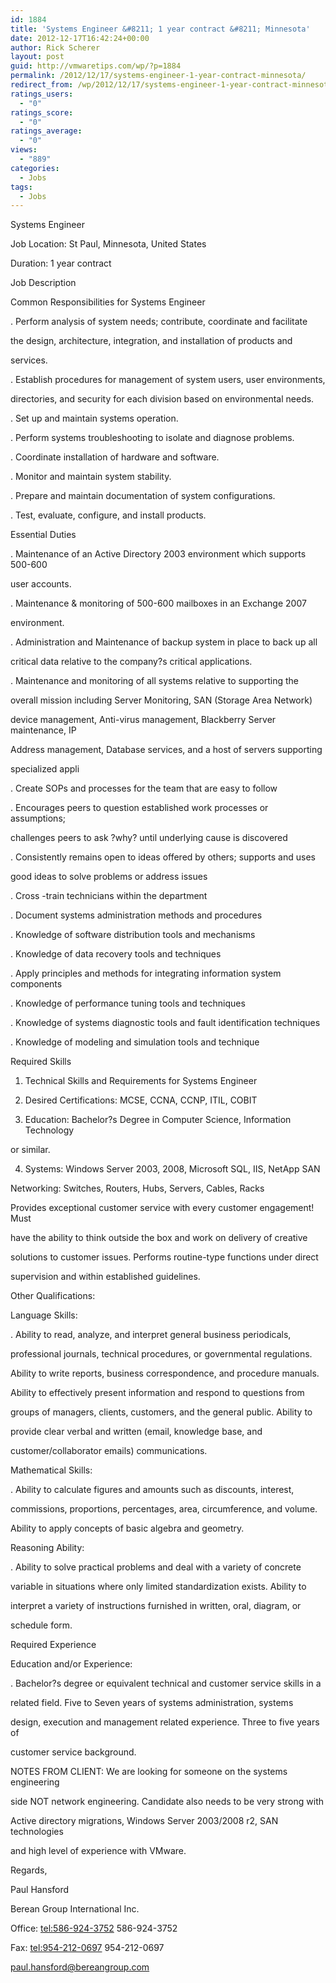 ```yaml
---
id: 1884
title: 'Systems Engineer &#8211; 1 year contract &#8211; Minnesota'
date: 2012-12-17T16:42:24+00:00
author: Rick Scherer
layout: post
guid: http://vmwaretips.com/wp/?p=1884
permalink: /2012/12/17/systems-engineer-1-year-contract-minnesota/
redirect_from: /wp/2012/12/17/systems-engineer-1-year-contract-minnesota/
ratings_users:
  - "0"
ratings_score:
  - "0"
ratings_average:
  - "0"
views:
  - "889"
categories:
  - Jobs
tags:
  - Jobs
---
```

Systems Engineer

Job Location: St Paul, Minnesota, United States

Duration: 1 year contract

Job Description 

Common Responsibilities for Systems Engineer 

. Perform analysis of system needs; contribute, coordinate and facilitate
  
the design, architecture, integration, and installation of products and
  
services.

. Establish procedures for management of system users, user environments,
  
directories, and security for each division based on environmental needs.

. Set up and maintain systems operation.

. Perform systems troubleshooting to isolate and diagnose problems.

. Coordinate installation of hardware and software.

. Monitor and maintain system stability.

. Prepare and maintain documentation of system configurations.

. Test, evaluate, configure, and install products.

Essential Duties 

. Maintenance of an Active Directory 2003 environment which supports 500-600
  
user accounts.

. Maintenance & monitoring of 500-600 mailboxes in an Exchange 2007
  
environment.

. Administration and Maintenance of backup system in place to back up all
  
critical data relative to the company?s critical applications.

. Maintenance and monitoring of all systems relative to supporting the
  
overall mission including Server Monitoring, SAN (Storage Area Network)
  
device management, Anti-virus management, Blackberry Server maintenance, IP
  
Address management, Database services, and a host of servers supporting
  
specialized appli

. Create SOPs and processes for the team that are easy to follow

. Encourages peers to question established work processes or assumptions;
  
challenges peers to ask ?why? until underlying cause is discovered

. Consistently remains open to ideas offered by others; supports and uses
  
good ideas to solve problems or address issues

. Cross -train technicians within the department

. Document systems administration methods and procedures

. Knowledge of software distribution tools and mechanisms

. Knowledge of data recovery tools and techniques

. Apply principles and methods for integrating information system components

. Knowledge of performance tuning tools and techniques

. Knowledge of systems diagnostic tools and fault identification techniques

. Knowledge of modeling and simulation tools and technique

Required Skills 

1. Technical Skills and Requirements for Systems Engineer 

2. Desired Certifications: MCSE, CCNA, CCNP, ITIL, COBIT

3. Education: Bachelor?s Degree in Computer Science, Information Technology
  
or similar.

4. Systems: Windows Server 2003, 2008, Microsoft SQL, IIS, NetApp SAN

Networking: Switches, Routers, Hubs, Servers, Cables, Racks

Provides exceptional customer service with every customer engagement! Must
  
have the ability to think outside the box and work on delivery of creative
  
solutions to customer issues. Performs routine-type functions under direct
  
supervision and within established guidelines.

Other Qualifications:

Language Skills:

. Ability to read, analyze, and interpret general business periodicals,
  
professional journals, technical procedures, or governmental regulations.
  
Ability to write reports, business correspondence, and procedure manuals.
  
Ability to effectively present information and respond to questions from
  
groups of managers, clients, customers, and the general public. Ability to
  
provide clear verbal and written (email, knowledge base, and
  
customer/collaborator emails) communications.

Mathematical Skills:

. Ability to calculate figures and amounts such as discounts, interest,
  
commissions, proportions, percentages, area, circumference, and volume.
  
Ability to apply concepts of basic algebra and geometry.

Reasoning Ability:

. Ability to solve practical problems and deal with a variety of concrete
  
variable in situations where only limited standardization exists. Ability to
  
interpret a variety of instructions furnished in written, oral, diagram, or
  
schedule form.

Required Experience 

Education and/or Experience:

. Bachelor?s degree or equivalent technical and customer service skills in a
  
related field. Five to Seven years of systems administration, systems
  
design, execution and management related experience. Three to five years of
  
customer service background.

NOTES FROM CLIENT: We are looking for someone on the systems engineering
  
side NOT network engineering. Candidate also needs to be very strong with
  
Active directory migrations, Windows Server 2003/2008 r2, SAN technologies
  
and high level of experience with VMware.

Regards,

Paul Hansford

Berean Group International Inc.

Office: <tel:586-924-3752> 586-924-3752

Fax: <tel:954-212-0697> 954-212-0697

paul.hansford@bereangroup.com